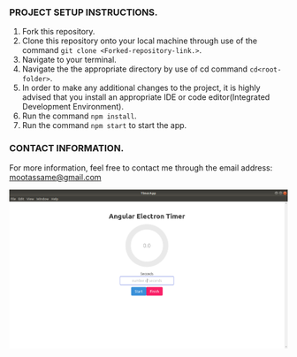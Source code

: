 
### PROJECT SETUP INSTRUCTIONS.
1. Fork this repository.
2. Clone this repository onto your local machine through use of the command `git clone <Forked-repository-link.>`. 
3. Navigate to your terminal.
4. Navigate the the appropriate directory by use of cd command `cd<root-folder>`.
5. In order to make any additional changes to the project, it is highly advised that you install an appropriate IDE or code editor(Integrated Development Environment).
6. Run the command `npm install`.
7. Run the command `npm start` to start the app.

### CONTACT INFORMATION.
For more information, feel free to contact me through the email address: mootassame@gmail.com

<img src="./pic.png"/>


